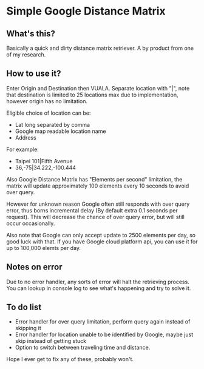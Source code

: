 # Simple Google Distance Matrix
## What's this?
Basically a quick and dirty distance matrix retriever. A by product from one of my research.

## How to use it?
Enter Origin and Destination then VUALA. Separate location with "|", note that destination is limited to 25 locations max due to implementation, however origin has no limitation.

Eligible choice of location can be:
*    Lat long separated by comma
*    Google map readable location name
*    Address

For example:
*    Taipei 101|Fifth Avenue
*    36,-75|34.222,-100.444

Also Google Distance Matrix has "Elements per second" limitation, the matrix will update approximately 100 elements every 10 seconds to avoid over query.

However for unknown reason Google often still responds with over query error, thus borns incremental delay (By default extra 0.1 seconds per request). This will decrease the chance of over query error, but will still occur occasionally.

Also note that Google can only accept update to 2500 elements per day, so good luck with that. If you have Google cloud platform api, you can use it for up to 100,000 elemts per day.

## Notes on error
Due to no error handler, any sorts of error will halt the retrieving process. You can lookup in console log to see what's happening and try to solve it.

## To do list
* Error handler for over query limitation, perform query again instead of skipping it
* Error handler for location unable to be identified by Google, maybe just skip instead of getting stuck
* Option to switch between traveling time and distance.

Hope I ever get to fix any of these, probably won't.
